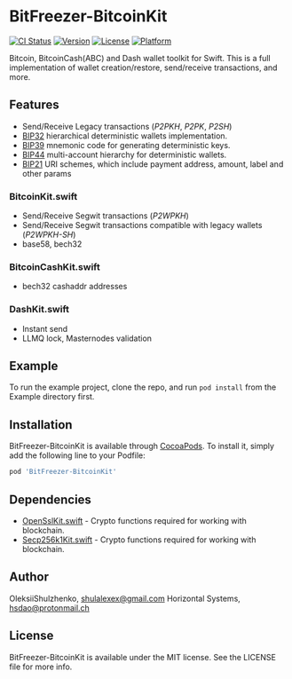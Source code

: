 # BitFreezer-BitcoinKit

[![CI Status](https://img.shields.io/travis/OleksiiShulzhenko/BitFreezer-BitcoinKit.svg?style=flat)](https://travis-ci.org/OleksiiShulzhenko/BitFreezer-BitcoinKit)
[![Version](https://img.shields.io/cocoapods/v/BitFreezer-BitcoinKit.svg?style=flat)](https://cocoapods.org/pods/BitFreezer-BitcoinKit)
[![License](https://img.shields.io/cocoapods/l/BitFreezer-BitcoinKit.svg?style=flat)](https://cocoapods.org/pods/BitFreezer-BitcoinKit)
[![Platform](https://img.shields.io/cocoapods/p/BitFreezer-BitcoinKit.svg?style=flat)](https://cocoapods.org/pods/BitFreezer-BitcoinKit)

Bitcoin, BitcoinCash(ABC) and Dash wallet toolkit for Swift. This is a full implementation of wallet creation/restore, send/receive transactions, and more.

## Features

- Send/Receive Legacy transactions (*P2PKH*, *P2PK*, *P2SH*)
- [BIP32](https://github.com/bitcoin/bips/blob/master/bip-0032.mediawiki) hierarchical deterministic wallets implementation.
- [BIP39](https://github.com/bitcoin/bips/blob/master/bip-0039.mediawiki) mnemonic code for generating deterministic keys.
- [BIP44](https://github.com/bitcoin/bips/blob/master/bip-0044.mediawiki) multi-account hierarchy for deterministic wallets.
- [BIP21](https://github.com/bitcoin/bips/blob/master/bip-0021.mediawiki) URI schemes, which include payment address, amount, label and other params

### BitcoinKit.swift
- Send/Receive Segwit transactions (*P2WPKH*)
- Send/Receive Segwit transactions compatible with legacy wallets (*P2WPKH-SH*)
- base58, bech32

### BitcoinCashKit.swift
- bech32 cashaddr addresses

### DashKit.swift
- Instant send
- LLMQ lock, Masternodes validation

## Example

To run the example project, clone the repo, and run `pod install` from the Example directory first.

## Installation

BitFreezer-BitcoinKit is available through [CocoaPods](https://cocoapods.org). To install
it, simply add the following line to your Podfile:

```ruby
pod 'BitFreezer-BitcoinKit'
```

## Dependencies

* [OpenSslKit.swift](https://github.com/horizontalsystems/open-ssl-kit-ios) - Crypto functions required for working with blockchain.
* [Secp256k1Kit.swift](https://github.com/horizontalsystems/secp256k1-kit-ios) - Crypto functions required for working with blockchain.

## Author

OleksiiShulzhenko, shulalexex@gmail.com
Horizontal Systems, hsdao@protonmail.ch

## License

BitFreezer-BitcoinKit is available under the MIT license. See the LICENSE file for more info.

